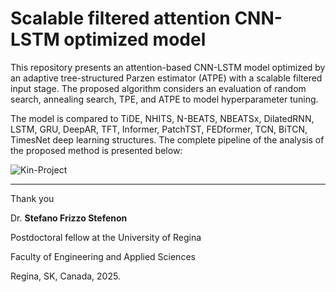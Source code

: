 # Scalable filtered attention CNN-LSTM optimized model

This repository presents an attention-based CNN-LSTM model optimized by an adaptive tree-structured Parzen estimator (ATPE) with a scalable filtered input stage.
The proposed algorithm considers an evaluation of random search, annealing search, TPE, and ATPE to model hyperparameter tuning.

The model is compared to TiDE, NHITS, N-BEATS, NBEATSx, DilatedRNN, LSTM, GRU, DeepAR, TFT, Informer, PatchTST, FEDformer, TCN, BiTCN, TimesNet deep learning structures. 
The complete pipeline of the analysis of the proposed method is presented below:

![Kin-Project](https://github.com/user-attachments/assets/dcdf6038-88ef-48ba-8b7f-ca8a73881e3c)

---

Thank you

Dr. **Stefano Frizzo Stefenon**

Postdoctoral fellow at the University of Regina

Faculty of Engineering and Applied Sciences

Regina, SK, Canada, 2025.
